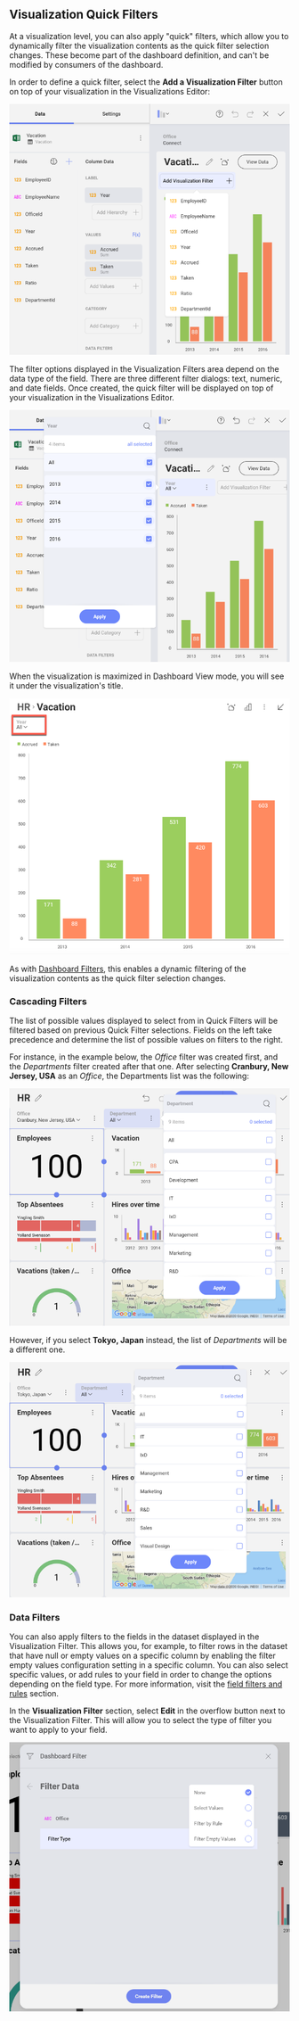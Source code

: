 ## Visualization Quick Filters

At a visualization level, you can also apply "quick" filters, which
allow you to dynamically filter the visualization contents as the quick
filter selection changes. These become part of the dashboard definition,
and can't be modified by consumers of the dashboard.

In order to define a quick filter, select the **Add a Visualization Filter** button on top of your visualization in the Visualizations
Editor:

![Visualization Quick Filter button in the Visualization Editor](images/visualization-quick-filter-sample.png)

The filter options displayed in the Visualization Filters area depend on
the data type of the field. There are three different filter dialogs:
text, numeric, and date fields. Once created, the quick filter will be
displayed on top of your visualization in the Visualizations Editor.

![Visualization Filter settings](images/visualization-filter-location-editor.png)

When the visualization is maximized in Dashboard View mode, you will see
it under the visualization's title.

![VisualizationFilterLocation\_All](images/visualization-filter-location.png)

As with [Dashboard Filters](dashboard-filters.md), this enables a dynamic
filtering of the visualization contents as the quick filter selection
changes.

### Cascading Filters

The list of possible values displayed to select from in Quick Filters
will be filtered based on previous Quick Filter selections. Fields on
the left take precedence and determine the list of possible values on
filters to the right.

For instance, in the example below, the *Office* filter was created
first, and the *Departments* filter created after that one. After
selecting **Cranbury, New Jersey, USA** as an *Office*, the Departments
list was the following:

![Cascading Filter for the HR Dashboard showing departments in Cranbury](images/cascading-filter-hr-dashboard.png)

However, if you select **Tokyo, Japan** instead, the list of
*Departments* will be a different one.

![Cascading Filter for the HR Dashboard showing departments in Tokyo](images/cascading-filter-hr-dashboard-second-filter.png)

### Data Filters

You can also apply filters to the fields in the dataset displayed in the
Visualization Filter. This allows you, for example, to filter rows in
the dataset that have null or empty values on a specific column by
enabling the filter empty values configuration setting in a specific
column. You can also select specific values, or add rules to your field
in order to change the options depending on the field type. For more
information, visit the [field filters and rules](field-filters-rules.md)
section.

In the **Visualization Filter** section, select **Edit** in the overflow
button next to the Visualization Filter. This will allow you to select
the type of filter you want to apply to your field.

![Dashboard Filter Field](images/Dashboard-Filter-Field.png)
